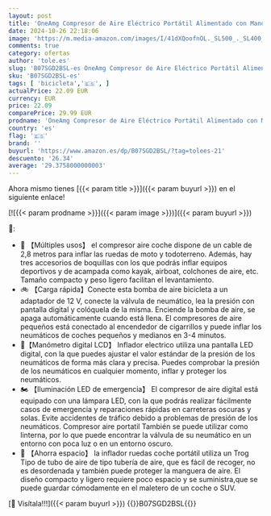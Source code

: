 ```yaml
---
layout: post
title: 'OneAmg Compresor de Aire Eléctrico Portátil Alimentado con Manómetro 12V con LED Luces de Emergencia para Hinchar Neumático de Moto Coche y Bicicleta  Negro '
date: 2024-10-26 22:18:06
image: 'https://m.media-amazon.com/images/I/41dXQoofnOL._SL500_._SL400_.jpg'
comments: true
category: ofertas
author: 'tole.es'
slug: 'B07SGD2BSL-es OneAmg Compresor de Aire Eléctrico Portátil Alimentado con...'
sku: 'B07SGD2BSL-es'
tags: [ 'bicicleta','🇪🇸', ]
actualPrice: 22.09 EUR
currency: EUR
price: 22.09
comparePrice: 29.99 EUR
prodname: 'OneAmg Compresor de Aire Eléctrico Portátil Alimentado con Manómetro 12V con LED Luces de Emergencia para Hinchar Neumático de Moto Coche y Bicicleta  Negro '
country: 'es'
flag: '🇪🇸'
brand: ''
buyurl: 'https://www.amazon.es/dp/B07SGD2BSL/?tag=tolees-21'
descuento: '26.34'
average: '29.3758000000003'
---
```


Ahora mismo tienes [{{< param title >}}]({{< param buyurl >}}) en el siguiente enlace!

[![{{< param prodname >}}]({{< param image >}})]({{< param buyurl >}})

🔎:

- 🛶 【Múltiples usos】 el compresor aire coche dispone de un cable de 2,8 metros para inflar las ruedas de moto y todoterreno. Además, hay tres accesorios de boquillas con los que podrás inflar equipos deportivos y de acampada como kayak, airboat, colchones de aire, etc. Tamaño compacto y peso ligero facilitan el levantamiento.
- 🚲 【Carga rápida】Conecte esta bomba de aire bicicleta a un adaptador de 12 V, conecte la válvula de neumático, lea la presión con pantalla digital y colóquela de la misma. Enciende la bomba de aire, se apaga automáticamente cuando está llena. El compresores de aire pequeños está conectado al encendedor de cigarrillos y puede inflar los neumáticos de coches pequeños y medianos en 3-4 minutos.
- 🚗【Manómetro digital LCD】 Inflador electrico utiliza una pantalla LED digital, con la que puedes ajustar el valor estándar de la presión de los neumáticos de forma más clara y precisa. Puedes comprobar la presión de los neumáticos en cualquier momento, inflar y proteger los neumáticos.
- 🏍 【Iluminación LED de emergencia】 El compresor de aire digital está equipado con una lámpara LED, con la que podrás realizar fácilmente casos de emergencia y reparaciones rápidas en carreteras oscuras y solas. Evite accidentes de tráfico debido a problemas de presión de los neumáticos. Compresor aire portatil También se puede utilizar como linterna, por lo que puede encontrar la válvula de su neumático en un entorno con poca luz o en un entorno oscuro.
- 🏀 【Ahorra espacio】 la inflador ruedas coche portátil utiliza un Trog Tipo de tubo de aire de tipo tubería de aire, que es fácil de recoger, no es desordenada y también puede proteger la manguera de aire. El diseño compacto y ligero requiere poco espacio y se suministra,que se puede guardar cómodamente en el maletero de un coche o SUV.

[🛒 Visítala!!!]({{< param buyurl >}})
{{<world>}}B07SGD2BSL{{</world>}}
